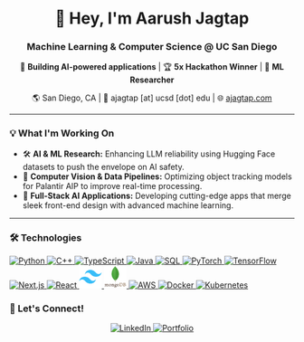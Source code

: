 <h1 align="center">👋 Hey, I'm Aarush Jagtap</h1>
<h3 align="center">Machine Learning & Computer Science @ UC San Diego</h3>

<p align="center">
  🚀 <b>Building AI-powered applications</b> | 🏆 <b>5x Hackathon Winner</b> | 🔬 <b>ML Researcher</b>
</p>

<p align="center">
  🌎 San Diego, CA | 📨 ajagtap [at] ucsd [dot] edu | 🌐 <a href="https://ajagtap.com/">ajagtap.com</a>
</p>

---


### 💡 What I'm Working On
- 🛠 **AI & ML Research:** Enhancing LLM reliability using Hugging Face datasets to push the envelope on AI safety.
- 🔬 **Computer Vision & Data Pipelines:** Optimizing object tracking models for Palantir AIP to improve real-time processing.
- 📱 **Full-Stack AI Applications:** Developing cutting-edge apps that merge sleek front-end design with advanced machine learning.

---


### 🛠 Technologies

<p align="left">
  <a href="https://www.python.org" target="_blank"> <img src="https://cdn.jsdelivr.net/gh/devicons/devicon@latest/icons/python/python-original.svg" alt="Python" width="40" height="40"/> </a>
  <a href="https://isocpp.org/" target="_blank"> <img src="https://cdn.jsdelivr.net/gh/devicons/devicon@latest/icons/cplusplus/cplusplus-original.svg" alt="C++" width="40" height="40"/> </a>
  <a href="https://www.typescriptlang.org/" target="_blank"> <img src="https://cdn.jsdelivr.net/gh/devicons/devicon@latest/icons/typescript/typescript-original.svg" alt="TypeScript" width="40" height="40"/> </a>
  <a href="https://www.java.com" target="_blank"> <img src="https://cdn.jsdelivr.net/gh/devicons/devicon@latest/icons/java/java-original-wordmark.svg" alt="Java" width="40" height="40"/> </a>
  <a href="https://www.mysql.com/" target="_blank"> <img src="https://cdn.jsdelivr.net/gh/devicons/devicon@latest/icons/mysql/mysql-original-wordmark.svg" alt="SQL" width="40" height="40"/> </a>
  <a href="https://pytorch.org" target="_blank"> <img src="https://cdn.jsdelivr.net/gh/devicons/devicon@latest/icons/pytorch/pytorch-original.svg" alt="PyTorch" width="40" height="40"/> </a>
  <a href="https://www.tensorflow.org/" target="_blank"> <img src="https://cdn.jsdelivr.net/gh/devicons/devicon@latest/icons/tensorflow/tensorflow-original.svg" alt="TensorFlow" width="40" height="40"/> </a>
  <a href="https://nextjs.org/" target="_blank"> <img src="https://cdn.jsdelivr.net/gh/devicons/devicon@latest/icons/nextjs/nextjs-original.svg" alt="Next.js" width="40" height="40"/> </a>
  <a href="https://reactjs.org/" target="_blank"> <img src="https://cdn.jsdelivr.net/gh/devicons/devicon@latest/icons/react/react-original-wordmark.svg" alt="React" width="40" height="40"/> </a>
  <a href="https://tailwindcss.com/" target="_blank"> <img src="https://raw.githubusercontent.com/devicons/devicon/master/icons/tailwindcss/tailwindcss-original.svg" alt="Tailwind CSS" width="40" height="40"/> </a>
  <a href="https://www.mongodb.com/" target="_blank"> <img src="https://raw.githubusercontent.com/devicons/devicon/master/icons/mongodb/mongodb-original-wordmark.svg" alt="MongoDB" width="40" height="40"/> </a>
  <a href="https://aws.amazon.com/" target="_blank"> <img src="https://cdn.jsdelivr.net/gh/devicons/devicon@latest/icons/amazonwebservices/amazonwebservices-original-wordmark.svg" alt="AWS" width="40" height="40"/> </a>
  <a href="https://www.docker.com/" target="_blank"> <img src="https://cdn.jsdelivr.net/gh/devicons/devicon@latest/icons/docker/docker-original-wordmark.svg" alt="Docker" width="40" height="40"/> </a>
  <a href="https://kubernetes.io/" target="_blank"> <img src="https://cdn.jsdelivr.net/gh/devicons/devicon@latest/icons/kubernetes/kubernetes-plain.svg" alt="Kubernetes" width="40" height="40"/> </a>
</p>






### 🤝 Let's Connect!
<div align="center">
  <a href="https://linkedin.com/in/aarushj" target="_blank">
    <img src="https://img.shields.io/badge/LinkedIn-0A66C2?style=for-the-badge&logo=linkedin&logoColor=white" alt="LinkedIn" />
  </a>
  <a href="https://ajagtap.com/" target="_blank">
    <img src="https://img.shields.io/badge/Portfolio-000000?style=for-the-badge&logo=About.me&logoColor=white" alt="Portfolio" />
  </a>
</div>
